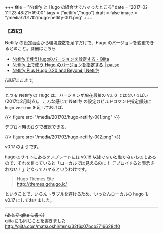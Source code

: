 +++
title = "Netlify と Hugo の組合せでハマったところ"
date = "2017-02-11T23:48:21+09:00"
tags = ["netlify","hugo"]
draft = false
image = "/media/201702/hugo-netlify-001.png"
+++

### 【追記】

Netlify の設定画面から環境変数を足すだけで、Hugo のバージョンを変更できるとのこと。詳細はこちら

- [Netlifyで使うHugoのバージョンを設定する - Qiita](http://qiita.com/httpd443/items/36291b286c72fccea47c)
- [Netlify 上で使う Hugo のバージョンを指定する | pause](/post/201707/set-hugo-version-on-netlify/)
- [Netlify Plus Hugo 0.20 and Beyond | Netlify](https://www.netlify.com/blog/2017/04/11/netlify-plus-hugo-0.20-and-beyond/)

_(追記ここまで)_

---

どうも Netlify の Hugo は、バージョンが現在最新の v0.18 ではないっぽい(2017年2月時点)。
こんな感じで Netlify の設定のビルドコマンド指定部分に `hugo version` を足しておけば、

{{< figure src="/media/201702/hugo-netlify-001.png" >}}

デプロイ時のログで確認できる。

{{< figure src="/media/201702/hugo-netlify-002.png" >}}

v0.17 のようです。

hugo のサイトにあるテンプレートには v0.18 以降でないと動かないものもあるので、それを使っていると「ローカルでは見えるのに！ デプロイすると表示されない！」となってハマるというわけです。

> Hugo Themes Site  
> http://themes.gohugo.io/

ということで、いらんトラブルを避けるため、いったんローカルの hugo も v0.17 にしておきました。

---

~~(あとで qiita に書く)~~  
qiita にも同じことを書きました  
http://qiita.com/matsuoshi/items/32f6c07bcb3716628df0
